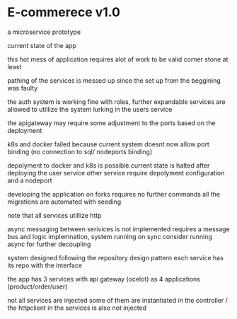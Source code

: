 # E-commerece v1.0
 a microservice prototype 

current state of the app
 
this hot mess of application requires alot of work to be valid corner stone at least

pathing of the services is messed up since the set up from the beggining was faulty

the auth system is working fine with roles, further expandable services are allowed to utillize the system lurking in the users service

the apigateway may require some adjustment to the ports based on the deployment

k8s and docker failed because current system doesnt now allow port binding (no connection to sql/ nodeports binding)

depolyment to docker and k8s is possible current state is halted after deploying the user service other service require depolyment configuration and a nodeport

developing the application on forks requires no further commands all the migrations are automated with seeding

note that all services utillize http 

async messaging between serivices is not implemented requires a message bus and logic implemnation, system running on sync consider running async for further decoupling

system designed following the repository design pattern each service has its repo with the interface

the app has 3 services with api gateway (ocelot) as 4 applications (product/order/user)

not all services are injected some of them are instantiated in the controller / the httpclient in the services is also not injected
